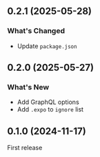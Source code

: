 ## 0.2.1 (2025-05-28)

### What's Changed

- Update `package.json`

## 0.2.0 (2025-05-27)

### What's New

- Add GraphQL options
- Add `.expo` to `ignore` list

## 0.1.0 (2024-11-17)

First release
